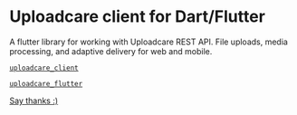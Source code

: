 # Uploadcare client for Dart/Flutter

A flutter library for working with Uploadcare REST API. File uploads, media processing, and adaptive delivery for web and mobile.

[`uploadcare_client`](https://github.com/KonstantinKai/uploadcare_client/tree/master/uploadcare_client)

[`uploadcare_flutter`](https://github.com/KonstantinKai/uploadcare_client/tree/master/uploadcare_flutter)

[Say thanks :)](https://www.paypal.com/donate/?hosted_button_id=JVABTPLJASZWJ)
